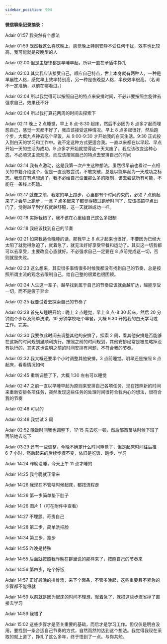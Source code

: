```yaml
---
sidebar_position: 994
---
```


**微信聊条记录摘录：**

Adair 01:57
我突然有个想法 

Adair 01:59
既然我这么喜欢晚上，感觉晚上特别安静不受任何干扰，效率也比较高，我可能就是夜晚型的人

Adair 02:00
但是主旋律都是早睡早起，所以一直在矛盾中挣扎

Adair 02:03
其实我应该接受自己，顺应自己特点，世上本身就有两种人，一种是早晨性人格，感觉早上效率特别高，另一种是夜晚型人格，半夜效率很高。（名词不一定准确，以前在哪看过。）

Adair 02:04
所以我觉得可以按照自己的特点来安排时间，不必非要按照主旋律去强求自己，效果还不好

Adair 02:04
所以我打算花两周的时间去探索下

Adair 02:11
晚上 2 点睡觉，早上 8 点-8:30 起床，然后不必因为 8 点多才起而埋怨自己，感觉一天都不好了，我应该接受这种情况。早上 8 点多起很好，然后跑个步，大概九点钟去吃个早饭，从 9:00-9:30 才开始我的白天生活。9:30 正式投入到白天的学习和工作中。说不定这种方式更适合我。一直以来都在以早起、早点开始一天的生活为成功，9 点多才开始就觉得这一天太废了。我应该改变这种心态，不必顺求主流观念，而应该按照自己的特点去安排自己的时间

Adair 02:14
我有点激动，这是我第一次产生这种想法。虽然很早前也看过一点相关的书籍介绍这个，但是一直没敢尝试，不敢突破，总是以能早起为一天成功之标志。我现在有点想通了，我不必给自己设置那么多的限制，该去尝试所有可能，不能在一条线上死磕。

Adair 02:17
就像之前，我定的早上跑步，心里都有个时间约束的，必须 7 点前起来了才会早上跑步，一旦 7 点多起来了都觉得错过跑步时间了，应该搞搞早点出门了，觉得越早到学校就越舒服，这一天就越成功一样。

Adair 02:18
实际我错了，我不该在心里给自己这么多限制

Adair 02:18
我应该找到自己的节奏

Adair 02:21
如果我适合晚睡的话，那我早上 8 点才起来也很好，不要因为已经大太阳了就觉得急迫了，就着急了，就无法好好享受早餐和运动了。其实这一切我都可以去享受，主要改变心态就好。不必强求自己一定要在 8 点前完成这一切，否则就是失败。

Adair 02:23
这么想来，其实很多事情很多时候我都没有找到自己的节奏，总是按照所谓主流的观念去限制自己，给自己整的很累也很困顿。

Adair 02:24
人生这一辈子，越早找到属于自己的节奏应该就会越旷达，越能享受一切，而不是疲于奔命

Adair 02:25
我要试着去探索自己的节奏了

Adair 02:28
首先从睡眠开始：晚上 2 点睡觉，早上 8 点-8:30 起床，然后 20 分钟跑个步以及简单洗漱，10 分钟学校吃个早餐，大概 9:30 开始我的白天学习或工作。完美。

Adair 02:30
我要依此时间去调整其他的安排了，探索 2 周，看其他安排是否能够在这新的时间规划里顺利执行。按照之前的时间规划，其他安排经常是被忽略掉没有执行的，其实这也说明之前的时间安排有问题，不符合我的节奏。

Adair 02:32
我大概还要半个小时调整其他安排，3 点前睡觉。明早还是按照 8 点起床，看看情况如何

Adair 02:45
重新调整了下，大概 1:30 左右可以睡觉

Adair 02:47
之前一直以早睡早起为原则来安排自己各项任务，现在按照新的时间来重新安排各项任务，突然发现这些任务的处理时间很符合我内心的想法，很符合我的节奏

Adair 02:48
可以的

Adair 02:48
我尝试 2 周

Adair 02:52
晚饭时间我也调整下，17:15 先去吃一顿，然后邹苗苗啥时候下班了再陪她去吃下

Adair 03:29
还有一些调整，今晚不确定什么时间睡觉了，但是起床时间往后推 6-7 小时，然后起来的后续步骤不变，依旧是吃饭、跑步、学习

Adair 14:24
昨晚没睡，今天上午 11 点才睡的

Adair 14:25
我今晚就正常来

Adair 14:26
我现在不管啥时候起床，都按流程走

Adair 14:26
第一步简单垫下肚子

Adair 14:26
图片 1（可在附件中查看）

Adair 14:27
不埋怨、苛责自己

Adair 14:28
第二步，简单洗把脸

Adair 14:34
第三步，跑步

Adair 14:55
昨晚是特殊

Adair 14:55
后面就按照我昨晚在群里说的那样来了，按照自己的节奏来

Adair 14:56
第四步，吃个好饭

Adair 14:57
正好最晚的排骨汤，来下个面条，不管多晚起，这些重要且不紧急的步骤都不能将就

Adair 14:59
以前就是因为起床的时间不理想，就着急了，就把这些步骤省掉了直接去学习

Adair 14:59
我错了

Adair 15:02
这些步骤才是至关重要的基础，而后才是学习工作。但仅仅是明白没用，要找到一条合适自己节奏的方式，自然而然的达到这个想法。我觉得我现在采取的就上道了，挣扎了这么多年，终于悟到了一点。与你共勉。
